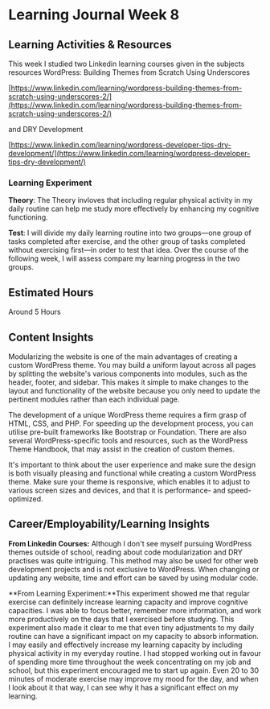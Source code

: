 # Learning Journal Week 8
## Learning Activities & Resources

This week I studied two Linkedin learning courses given in the subjects resources WordPress: Building Themes from Scratch Using Underscores

[https://www.linkedin.com/learning/wordpress-building-themes-from-scratch-using-underscores-2/](https://www.linkedin.com/learning/wordpress-building-themes-from-scratch-using-underscores-2/)

and DRY Development

[https://www.linkedin.com/learning/wordpress-developer-tips-dry-development/](https://www.linkedin.com/learning/wordpress-developer-tips-dry-development/)

### Learning Experiment 
**Theory**: The Theory invloves that including regular physical activity in my daily routine can help me study more effectively by enhancing my cognitive functioning.

**Test**: I will divide my daily learning routine into two groups—one group of tasks completed after exercise, and the other group of tasks completed without exercising first—in order to test that idea. Over the course of the following week, I will assess compare my learning progress in the two groups. 


## Estimated Hours
Around 5 Hours
## Content Insights

Modularizing the website is one of the main advantages of creating a custom WordPress theme. You may build a uniform layout across all pages by splitting the website's various components into modules, such as the header, footer, and sidebar. This makes it simple to make changes to the layout and functionality of the website because you only need to update the pertinent modules rather than each individual page.

The development of a unique WordPress theme requires a firm grasp of HTML, CSS, and PHP. For speeding up the development process, you can utilise pre-built frameworks like Bootstrap or Foundation. There are also several WordPress-specific tools and resources, such as the WordPress Theme Handbook, that may assist in the creation of custom themes.

It's important to think about the user experience and make sure the design is both visually pleasing and functional while creating a custom WordPress theme. Make sure your theme is responsive, which enables it to adjust to various screen sizes and devices, and that it is performance- and speed-optimized.


## Career/Employability/Learning Insights
**From Linkedin Courses:** Although I don't see myself pursuing WordPress themes outside of school, reading about code modularization and DRY practises was quite intriguing. This method may also be used for other web development projects and is not exclusive to WordPress. When changing or updating any website, time and effort can be saved by using modular code.

**From Learning Experiment:**This experiment showed me that regular exercise can definitely increase learning capacity and improve cognitive capacities. I was able to focus better, remember more information, and work more productively on the days that I exercised before studying. This experiment also made it clear to me that even tiny adjustments to my daily routine can have a significant impact on my capacity to absorb information. I may easily and effectively increase my learning capacity by including physical activity in my everyday routine. I had stopped working out in favour of spending more time throughout the week concentrating on my job and school, but this experiment encouraged me to start up again.
Even 20 to 30 minutes of moderate exercise may improve my mood for the day, and when I look about it that way, I can see why it has a significant effect on my learning.

